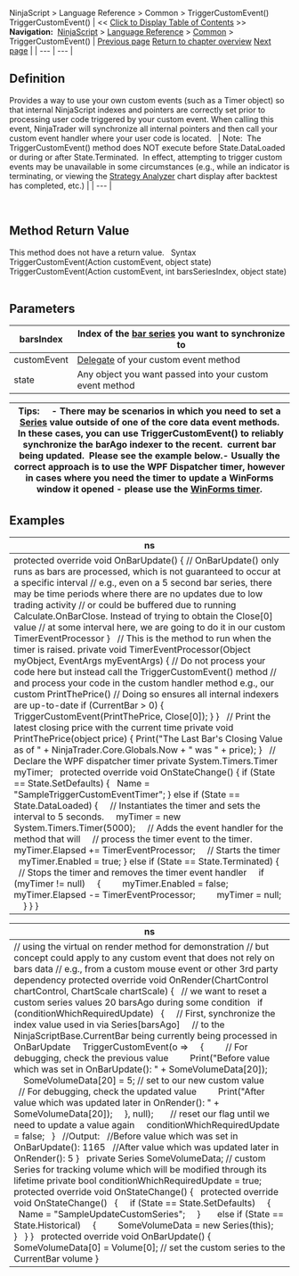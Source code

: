 ﻿
NinjaScript > Language Reference > Common > TriggerCustomEvent()
TriggerCustomEvent()
| << [Click to Display Table of Contents](triggercustomevent.md) >> **Navigation:**     [NinjaScript](ninjascript.md) > [Language Reference](language_reference_wip.md) > [Common](common.md) > TriggerCustomEvent() | [Previous page](name.md) [Return to chapter overview](common.md) [Next page](add_on.md) |
| --- | --- |
## Definition
Provides a way to use your own custom events (such as a Timer object) so that internal NinjaScript indexes and pointers are correctly set prior to processing user code triggered by your custom event. When calling this event, NinjaTrader will synchronize all internal pointers and then call your custom event handler where your user code is located. 
 
| Note:  The TriggerCustomEvent() method does NOT execute before State.DataLoaded or during or after State.Terminated.  In effect, attempting to trigger custom events may be unavailable in some circumstances (e.g., while an indicator is terminating, or viewing the [Strategy Analyzer](strategy_analyzer.md) chart display after backtest has completed, etc.) |
| --- |

 
## 
## Method Return Value
This method does not have a return value.
 
Syntax
TriggerCustomEvent(Action<object> customEvent, object state)
TriggerCustomEvent(Action<object> customEvent, int barsSeriesIndex, object state)
 
## Parameters
| barsIndex | Index of the [bar series](barsinprogress.md) you want to synchronize to |
| --- | --- |
| customEvent | [Delegate](http://msdn.microsoft.com/en-us/library/018hxwa8%28v=vs.110%29.aspx) of your custom event method |
| state | Any object you want passed into your custom event method |

| Tips:     - There may be scenarios in which you need to set a [Series<T>](seriest.md) value outside of one of the core data event methods.  In these cases, you can use TriggerCustomEvent() to reliably synchronize the barAgo indexer to the recent.  current bar being updated.  Please see the example below.- Usually the correct approach is to use the WPF Dispatcher timer, however in cases where you need the timer to update a WinForms window it opened - please use the [WinForms timer](https://docs.microsoft.com/en-us/dotnet/api/system.windows.forms.timer?view=netframework-4.7.2). |
| --- |

## Examples
| ns |
| --- |
| protected override void OnBarUpdate() {  // OnBarUpdate() only runs as bars are processed, which is not guaranteed to occur at a specific interval  // e.g., even on a 5 second bar series, there may be time periods where there are no updates due to low trading activity  // or could be buffered due to running Calculate.OnBarClose. Instead of trying to obtain the Close[0] value  // at some interval here, we are going to do it in our custom TimerEventProcessor }   // This is the method to run when the timer is raised. private void TimerEventProcessor(Object myObject, EventArgs myEventArgs) {  // Do not process your code here but instead call the TriggerCustomEvent() method  // and process your code in the custom handler method e.g., our custom PrintThePrice()  // Doing so ensures all internal indexers are up-to-date  if (CurrentBar > 0)  {    TriggerCustomEvent(PrintThePrice, Close[0]);  } }   // Print the latest closing price with the current time private void PrintThePrice(object price) {  Print("The Last Bar's Closing Value as of " + NinjaTrader.Core.Globals.Now + " was " + price); }   // Declare the WPF dispatcher timer private System.Timers.Timer myTimer;   protected override void OnStateChange() {  if (State == State.SetDefaults)  {    Name = "SampleTriggerCustomEventTimer";  }  else if (State == State.DataLoaded)  {      // Instantiates the timer and sets the interval to 5 seconds.      myTimer = new System.Timers.Timer(5000);      // Adds the event handler for the method that will      // process the timer event to the timer.      myTimer.Elapsed += TimerEventProcessor;      // Starts the timer      myTimer.Enabled = true;  }  else if (State == State.Terminated)  {      // Stops the timer and removes the timer event handler      if (myTimer != null)      {          myTimer.Enabled = false;          myTimer.Elapsed -= TimerEventProcessor;          myTimer = null;      }  } } |

| ns |
| --- |
| // using the virtual on render method for demonstration // but concept could apply to any custom event that does not rely on bars data // e.g., from a custom mouse event or other 3rd party dependency protected override void OnRender(ChartControl chartControl, ChartScale chartScale) {    // we want to reset a custom series values 20 barsAgo during some condition    if (conditionWhichRequiredUpdate)    {      // First, synchronize the index value used in via Series[barsAgo]      // to the NinjaScriptBase.CurrentBar being currently being processed in OnBarUpdate      TriggerCustomEvent(o =>      {          // For debugging, check the previous value          Print("Before value which was set in OnBarUpdate(): " + SomeVolumeData[20]);            SomeVolumeData[20] = 5; // set to our new custom value            // For debugging, check the updated value          Print("After value which was updated later in OnRender(): " + SomeVolumeData[20]);      }, null);        // reset our flag until we need to update a value again      conditionWhichRequiredUpdate = false;    }    //Output:    //Before value which was set in OnBarUpdate(): 1165    //After value which was updated later in OnRender(): 5 }   private Series<double> SomeVolumeData; // custom Series for tracking volume which will be modified through its lifetime private bool conditionWhichRequiredUpdate = true;   protected override void OnStateChange() {    protected override void OnStateChange()    {      if (State == State.SetDefaults)      {          Name = "SampleUpdateCustomSeries";      }        else if (State == State.Historical)      {          SomeVolumeData = new Series<double>(this);      }    } }   protected override void OnBarUpdate() {    SomeVolumeData[0] = Volume[0]; // set the custom series to the CurrentBar volume } |
